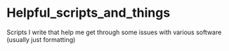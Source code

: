 # Helpful_scripts_and_things
Scripts I write that help me get through some issues with various software (usually just formatting)
